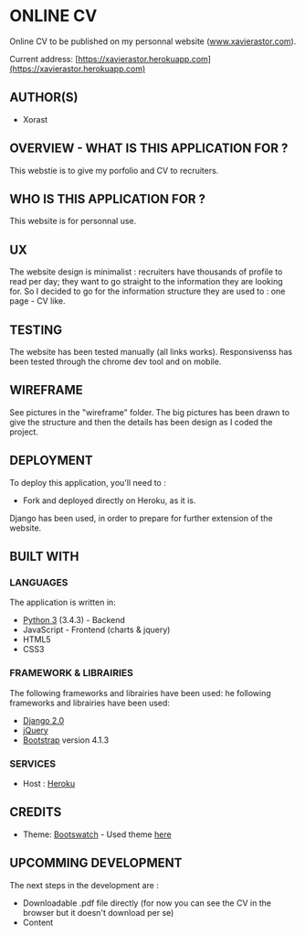 # ONLINE CV

Online CV to be published on my personnal website (www.xavierastor.com).

Current address:
[https://xavierastor.herokuapp.com](https://xavierastor.herokuapp.com)

## AUTHOR(S)

* Xorast

## OVERVIEW - WHAT IS THIS APPLICATION FOR ?

This webstie is to give my porfolio and CV to recruiters. 

   
## WHO IS THIS APPLICATION FOR ?

This website is for personnal use.

## UX 

The website design is minimalist : recruiters have thousands of profile to read per day; 
they want to go straight to the information they are looking for.
So I decided to go for the information structure they are used to : one page - CV like.

## TESTING

The website has been tested manually (all links works).
Responsivenss has been tested through the chrome dev tool and on mobile.

## WIREFRAME

See pictures in the "wireframe" folder.
The big pictures has been drawn to give the structure and then the details has been design as I coded the project.

## DEPLOYMENT

To deploy this application, you'll need to :

* Fork and deployed directly on Heroku, as it is.

Django has been used, in order to prepare for further extension of the website.

## BUILT WITH
### LANGUAGES
The application is written in:
* [Python 3](https://www.python.org/) (3.4.3) - Backend
* JavaScript - Frontend (charts & jquery)
* HTML5 
* CSS3

### FRAMEWORK & LIBRAIRIES
The following frameworks and librairies have been used:
he following frameworks and librairies have been used:
* [Django 2.0](https://www.djangoproject.com/)
* [jQuery](https://jquery.com/)
* [Bootstrap](https://getbootstrap.com/) version 4.1.3

### SERVICES
* Host : [Heroku](https://heroku.com)

## CREDITS
* Theme: [Bootswatch](https://bootswatch.com/) - Used theme [here](https://bootswatch.com/solar/)

## UPCOMMING DEVELOPMENT
The next steps in the development are :

* Downloadable .pdf file directly (for now you can see the CV in the browser but it doesn't download per se)
* Content